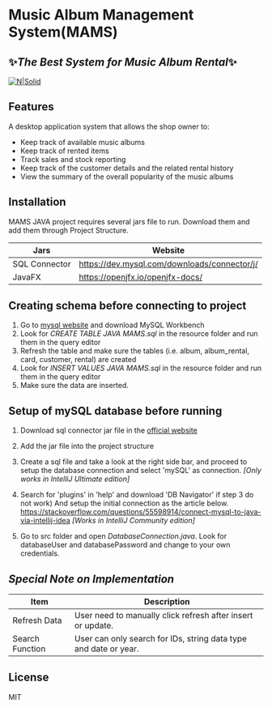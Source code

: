 # Music Album Management System(MAMS)
## ✨_The Best System for Music Album Rental_✨
[![N|Solid](https://imgur.com/SfsSWqz.png)](https://nodesource.com/products/nsolid)

## Features
A desktop application system that allows the shop owner to:
- Keep track of available music albums
- Keep track of rented items
- Track sales and stock reporting 
- Keep track of the customer details and the related rental history
- View the summary of the overall popularity of the music albums

## Installation

MAMS JAVA project requires several jars file to run.
Download them and add them through Project Structure.

| Jars | Website |
| ------ | ------ |
| SQL Connector | https://dev.mysql.com/downloads/connector/j/ |
| JavaFX | https://openjfx.io/openjfx-docs/ |

## Creating schema before connecting to project
1. Go to [mysql website](https://www.mysql.com/products/workbench/) and download MySQL Workbench
2. Look for *CREATE TABLE JAVA MAMS.sql* in the resource folder and run them in the query editor
3. Refresh the table and make sure the tables (i.e. album, album_rental, card, customer, rental) are created
4. Look for *INSERT VALUES JAVA MAMS.sql* in the resource folder and run them in the query editor
5. Make sure the data are inserted. 

## Setup of mySQL database before running
1. Download sql connector jar file in the [official website](https://dev.mysql.com/downloads/connector/j/)

2. Add the jar file into the project structure

3. Create a sql file and take a look at the right side bar, and proceed to setup the database connection and select 'mySQL' as connection.
_[Only works in IntelliJ Ultimate edition]_

4. Search for 'plugins' in 'help' and download 'DB Navigator' if step 3  do not work)
And setup the initial connection as the article below.
https://stackoverflow.com/questions/55598914/connect-mysql-to-java-via-intellij-idea
_[Works in IntelliJ Community edition]_

5. Go to src folder and open _DatabaseConnection.java_. Look for databaseUser and databasePassword and change to your own credentials.

## _Special Note on Implementation_

| Item | Description |
| ------ | ------ |
| Refresh Data | User need to manually click refresh after insert or update. |
| Search Function | User can only search for IDs, string data type and date or year. |

## License

MIT
